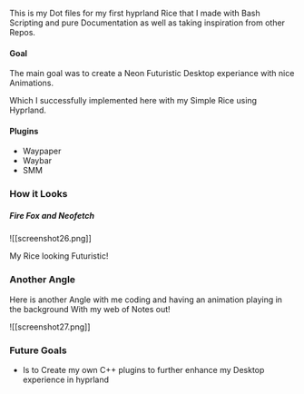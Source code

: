 This is my Dot files for my first hyprland Rice that I made with  Bash Scripting and  pure Documentation as well as taking inspiration from other Repos. 

#### Goal

The main goal was to create a Neon Futuristic Desktop experiance with nice Animations. 

Which I successfully implemented here with my Simple Rice using Hyprland. 

#### Plugins

- Waypaper
- Waybar
- SMM



### How it Looks 

##### Fire Fox and Neofetch 
![[screenshot26.png]]

My Rice looking Futuristic! 

### Another Angle 

Here is another Angle with me coding and having an animation playing in the background With my web of Notes out!


![[screenshot27.png]]

### Future Goals

- Is to Create my own C++ plugins to further enhance my Desktop experience in hyprland

